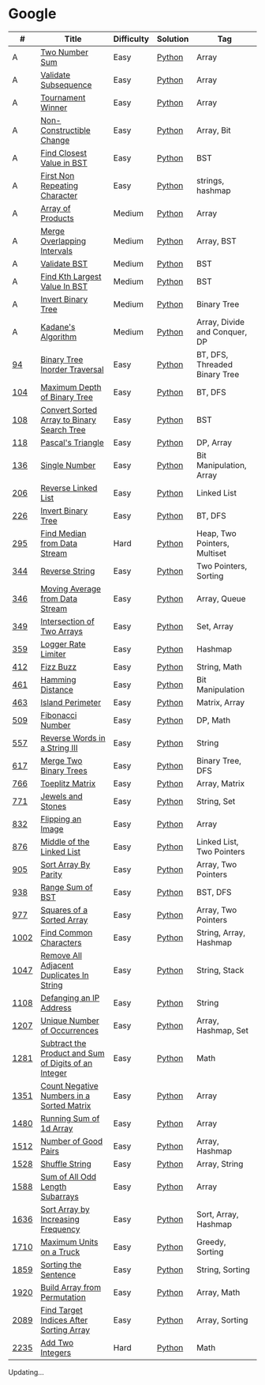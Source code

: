 # Google

| # | Title | Difficulty | Solution | Tag |
|--| ----- | ---------- | -------- | --- |
| A | [Two Number Sum](/AlgoExpert/Arrays/Easy/Two%20Number%20Sum) | Easy | [Python](/AlgoExpert/Arrays/Easy/Two%20Number%20Sum/Two%20Number%20Sum.py) | Array |
| A | [Validate Subsequence](/AlgoExpert/Arrays/Easy/Validate%20Subsequence) | Easy | [Python](/AlgoExpert/Arrays/Easy/Validate%20Subsequence/Validate%20Subsequence.py) | Array |
| A | [Tournament Winner](/AlgoExpert/Arrays/Easy/Tournament%20Winner) | Easy | [Python](/AlgoExpert/Arrays/Easy/Tournament%20Winner/Tournament%20Winner.py) | Array |
| A | [Non-Constructible Change](/AlgoExpert/Arrays/Easy/Non%20Constructible%20Change) | Easy | [Python](/AlgoExpert/Arrays/Easy/Non%20Constructible%20Change/Non%20Constructible%20Change.py) | Array, Bit |
| A | [Find Closest Value in BST](/AlgoExpert/Arrays/Easy/Find%20Closest%20Value%20in%20BST) | Easy | [Python](/AlgoExpert/Arrays/Easy/Find%20Closest%20Value%20in%20BST/Find%20Closest%20Value%20in%20BST.py) | BST |
| A | [First Non Repeating Character](/AlgoExpert/Strings/Easy/First%20Non%20Repeating%20Character) | Easy | [Python](/AlgoExpert/Strings/Easy/First%20Non%20Repeating%20Character/First%20Non%20Repeating%20Character.py) | strings, hashmap |
| A | [Array of Products](/AlgoExpert/Arrays/Medium/Array%20of%20Products) | Medium | [Python](/AlgoExpert/Arrays/Medium/Array%20of%20Products/Array%20of%20Products.py) | Array |
| A | [Merge Overlapping Intervals](/AlgoExpert/Arrays/Medium/Merge%20Overlapping%20Intervals) | Medium | [Python](/AlgoExpert/Arrays/Medium/Merge%20Overlapping%20Intervals/Merge%20Overlapping%20Intervals.py) | Array, BST |
| A | [Validate BST](/AlgoExpert/Binary%20Search%20Trees/Medium/Validate%20BST) | Medium | [Python](/AlgoExpert/Binary%20Search%20Trees/Medium/Validate%20BST/Validate%20BST.py) | BST |
| A | [Find Kth Largest Value In BST](/AlgoExpert/Binary%20Search%20Trees/Medium/Find%20Kth%20Largest%20Value%20In%20BST) | Medium | [Python](/AlgoExpert/Binary%20Search%20Trees/Medium/Find%20Kth%20Largest%20Value%20In%20BST/Find%20Kth%20Largest%20Value%20In%20BST.py) | BST |
| A | [Invert Binary Tree](/AlgoExpert/Binary%20Trees/Medium/Invert%20Binary%20Tree) | Medium | [Python](/AlgoExpert/Binary%20Trees/Medium/Invert%20Binary%20Tree/Invert%20Binary%20Tree.py) | Binary Tree |
| A | [Kadane's Algorithm](/AlgoExpert/Famous%20Algorithms/Medium/Kadane's%20Algorithm) | Medium | [Python](/AlgoExpert/Famous%20Algorithms/Medium/Kadane's%20Algorithm/Kadane's%20Algorithm.py) | Array, Divide and Conquer, DP |
| [94](https://leetcode.com/problems/binary-tree-inorder-traversal/description/) | [Binary Tree Inorder Traversal](/LeetCode/Easy/94.%20Binary%20Tree%20Inorder%20Traversal/) | Easy | [Python](/LeetCode/Easy/94.%20Binary%20Tree%20Inorder%20Traversal/94.%20Binary%20Tree%20Inorder%20Traversal.py) | BT, DFS, Threaded Binary Tree |  |
| [104](https://leetcode.com/problems/maximum-depth-of-binary-tree/description/) | [Maximum Depth of Binary Tree](/LeetCode/Easy/104.%20Maximum%20Depth%20of%20Binary%20Tree/) | Easy | [Python](/LeetCode/Easy/104.%20Maximum%20Depth%20of%20Binary%20Tree/104.%20Maximum%20Depth%20of%20Binary%20Tree.py) | BT, DFS |  |
| [108](https://leetcode.com/problems/convert-sorted-array-to-binary-search-tree/description/) | [Convert Sorted Array to Binary Search Tree](/LeetCode/Easy/108.%20Convert%20Sorted%20Array%20to%20Binary%20Search%20Tree/) | Easy | [Python](/LeetCode/Easy/108.%20Convert%20Sorted%20Array%20to%20Binary%20Search%20Tree/108.%20Convert%20Sorted%20Array%20to%20Binary%20Search%20Tree.py) | BST |  |
| [118](https://leetcode.com/problems/pascals-triangle/description/) | [Pascal's Triangle](/LeetCode/Easy/118.%20Pascal's%20Triangle/) | Easy | [Python](/LeetCode/Easy/118.%20Pascal's%20Triangle/118.%20Pascal's%20Triangle.py) | DP, Array |  |
| [136](https://leetcode.com/problems/single-number/description/) | [Single Number](/LeetCode/Easy/136.%20Single%20Number/) | Easy | [Python](/LeetCode/Easy/136.%20Single%20Number/136.%20Single%20Number.py) | Bit Manipulation, Array |  |
| [206](https://leetcode.com/problems/reverse-linked-list/description/) | [Reverse Linked List](/LeetCode/Easy/206.%20Reverse%20Linked%20List/) | Easy | [Python](/LeetCode/Easy/206.%20Reverse%20Linked%20List/206.%20Reverse%20Linked%20List.py) | Linked List |  |
| [226](https://leetcode.com/problems/invert-binary-tree/description/) | [Invert Binary Tree](/LeetCode/Easy/226.%20Invert%20Binary%20Tree/) | Easy | [Python](/LeetCode/Easy/226.%20Invert%20Binary%20Tree/226.%20Invert%20Binary%20Tree.py) | BT, DFS |  |
| [295](https://leetcode.com/problems/find-median-from-data-stream/description/) | [Find Median from Data Stream](/LeetCode/Hard/295.%20Find%20Median%20from%20Data%20Stream/) | Hard | [Python](/LeetCode/Hard/295.%20Find%20Median%20from%20Data%20Stream/295.%20Find%20Median%20from%20Data%20Stream.py) | Heap, Two Pointers, Multiset |  |
| [344](https://leetcode.com/problems/reverse-string/description/) | [Reverse String](/LeetCode/Easy/344.%20Reverse%20String/) | Easy | [Python](/LeetCode/Easy/344.%20Reverse%20String/344.%20Reverse%20String.py) | Two Pointers, Sorting |  |
| [346](https://leetcode.com/problems/moving-average-from-data-stream/description/) | [Moving Average from Data Stream](/LeetCode/Easy/346.%20Moving%20Average%20from%20Data%20Stream/) | Easy | [Python](/LeetCode/Easy/346.%20Moving%20Average%20from%20Data%20Stream/346.%20Moving%20Average%20from%20Data%20Stream.py) | Array, Queue |  |
| [349](https://leetcode.com/problems/intersection-of-two-arrays/description/) | [Intersection of Two Arrays](/LeetCode/Easy/349.%20Intersection%20of%20Two%20Arrays/) | Easy | [Python](/LeetCode/Easy/349.%20Intersection%20of%20Two%20Arrays/349.%20Intersection%20of%20Two%20Arrays.py) | Set, Array |  |
| [359](https://leetcode.com/problems/logger-rate-limiter/description/) | [Logger Rate Limiter](/LeetCode/Easy/359.%20Logger%20Rate%20Limiter/) | Easy | [Python](/LeetCode/Easy/359.%20Logger%20Rate%20Limiter/359.%20Logger%20Rate%20Limiter.py) | Hashmap |  |
| [412](https://leetcode.com/problems/fizz-buzz/description/) | [Fizz Buzz](/LeetCode/Easy/412.%20Fizz%20Buzz/) | Easy | [Python](/LeetCode/Easy/412.%20Fizz%20Buzz/412.%20Fizz%20Buzz.py) | String, Math |  |
| [461](https://leetcode.com/problems/hamming-distance/description/) | [Hamming Distance](/LeetCode/Easy/461.%20Hamming%20Distance/) | Easy | [Python](/LeetCode/Easy/461.%20Hamming%20Distance/461.%20Hamming%20Distance.py) | Bit Manipulation |  |
| [463](https://leetcode.com/problems/island-perimeter/description/) | [Island Perimeter](/LeetCode/Easy/463.%20Island%20Perimeter/) | Easy | [Python](/LeetCode/Easy/463.%20Island%20Perimeter/463.%20Island%20Perimeter.py) | Matrix, Array |  |
| [509](https://leetcode.com/problems/fibonacci-number/description/) | [Fibonacci Number](/LeetCode/Easy/509.%20Fibonacci%20Number/) | Easy | [Python](/LeetCode/Easy/509.%20Fibonacci%20Number/509.%20Fibonacci%20Number.py) | DP, Math |  |
| [557](https://leetcode.com/problems/reverse-words-in-a-string-iii/description/) | [Reverse Words in a String III](/LeetCode/Easy/557.%20Reverse%20Words%20in%20a%20String%20III/) | Easy | [Python](/LeetCode/Easy/557.%20Reverse%20Words%20in%20a%20String%20III/557.%20Reverse%20Words%20in%20a%20String%20III.py) | String |  |
| [617](https://leetcode.com/problems/merge-two-binary-trees/description/) | [Merge Two Binary Trees](/LeetCode/Easy/617.%20Merge%20Two%20Binary%20Trees/) | Easy | [Python](/LeetCode/Easy/617.%20Merge%20Two%20Binary%20Trees/617.%20Merge%20Two%20Binary%20Trees.py) | Binary Tree, DFS |  |
| [766](https://leetcode.com/problems/toeplitz-matrix/description/) | [Toeplitz Matrix](/LeetCode/Easy/766.%20Toeplitz%20Matrix/) | Easy | [Python](/LeetCode/Easy/766.%20Toeplitz%20Matrix/766.%20Toeplitz%20Matrix.py) | Array, Matrix |  |
| [771](https://leetcode.com/problems/jewels-and-stones/description/)       | [Jewels and Stones](/LeetCode/Easy/771.%20Jewels%20and%20Stones/)                              | Easy | [Python](/LeetCode/Easy/771.%20Jewels%20and%20Stones/771.%20Jewels%20and%20Stones.py) | String, Set         |  |
| [832](https://leetcode.com/problems/flipping-an-image/description/) | [Flipping an Image](/LeetCode/Easy/832.%20Flipping%20an%20Image/) | Easy | [Python](/LeetCode/Easy/832.%20Flipping%20an%20Image/832.%20Flipping%20an%20Image.py) | Array |  |
| [876](https://leetcode.com/problems/middle-of-the-linked-list/description/) | [Middle of the Linked List](/LeetCode/Easy/876.%20Middle%20of%20the%20Linked%20List/) | Easy | [Python](/LeetCode/Easy/876.%20Middle%20of%20the%20Linked%20List/876.%20Middle%20of%20the%20Linked%20List.py) | Linked List, Two Pointers |  |
| [905](https://leetcode.com/problems/sort-array-by-parity/description/) | [Sort Array By Parity](/LeetCode/Easy/905.%20Sort%20Array%20By%20Parity/) | Easy | [Python](/LeetCode/Easy/905.%20Sort%20Array%20By%20Parity/905.%20Sort%20Array%20By%20Parity.py) | Array, Two Pointers |  |
| [938](https://leetcode.com/problems/range-sum-of-bst/) | [Range Sum of BST](/LeetCode/Easy/938.%20Range%20Sum%20of%20BST/) | Easy | [Python](/LeetCode/Easy/938.%20Range%20Sum%20of%20BST/938.%20Range%20Sum%20of%20BST.py) | BST, DFS |  |
| [977](https://leetcode.com/problems/squares-of-a-sorted-array/description/) | [Squares of a Sorted Array](/LeetCode/Easy/977.%20Squares%20of%20a%20Sorted%20Array/) | Easy | [Python](/LeetCode/Easy/977.%20Squares%20of%20a%20Sorted%20Array/977.%20Squares%20of%20a%20Sorted%20Array.py) | Array, Two Pointers |  |
| [1002](https://leetcode.com/problems/find-common-characters/description/) | [Find Common Characters](/LeetCode/Easy/1002.%20Find%20Common%20Characters/) | Easy | [Python](/LeetCode/Easy/1002.%20Find%20Common%20Characters/1002.%20Find%20Common%20Characters.py) | String, Array, Hashmap |  |
| [1047](https://leetcode.com/problems/remove-all-adjacent-duplicates-in-string/description/) | [Remove All Adjacent Duplicates In String](/LeetCode/Easy/1047.%20Remove%20All%20Adjacent%20Duplicates%20In%20String/) | Easy | [Python](/LeetCode/Easy/1047.%20Remove%20All%20Adjacent%20Duplicates%20In%20String/1047.%20Remove%20All%20Adjacent%20Duplicates%20In%20String.py) | String, Stack |  |
| [1108](https://leetcode.com/problems/defanging-an-ip-address/description/)      | [Defanging an IP Address](/LeetCode/Easy/1108.%20Defanging%20an%20IP%20Address/)             | Easy | [Python](/LeetCode/Easy/1108.%20Defanging%20an%20IP%20Address/1108.%20Defanging%20an%20IP%20Address.py) | String      |  |
| [1207](https://leetcode.com/problems/unique-number-of-occurrences/description/) | [Unique Number of Occurrences](/LeetCode/Easy/1207.%20Unique%20Number%20of%20Occurrences/) | Easy | [Python](/LeetCode/Easy/1207.%20Unique%20Number%20of%20Occurrences/1207.%20Unique%20Number%20of%20Occurrences.py) | Array, Hashmap, Set |  |
| [1281](https://leetcode.com/problems/subtract-the-product-and-sum-of-digits-of-an-integer/description/) | [Subtract the Product and Sum of Digits of an Integer](/LeetCode/Easy/1281.%20Subtract%20the%20Product%20and%20Sum%20of%20Digits%20of%20an%20Integer/) | Easy | [Python](/LeetCode/Easy/1281.%20Subtract%20the%20Product%20and%20Sum%20of%20Digits%20of%20an%20Integer/1281.%20Subtract%20the%20Product%20and%20Sum%20of%20Digits%20of%20an%20Integer.py) | Math             |  |
| [1351](https://leetcode.com/problems/count-negative-numbers-in-a-sorted-matrix/description/) | [Count Negative Numbers in a Sorted Matrix](/LeetCode/Easy/1351.%20Count%20Negative%20Numbers%20in%20a%20Sorted%20Matrix/) | Easy | [Python](/LeetCode/Easy/1351.%20Count%20Negative%20Numbers%20in%20a%20Sorted%20Matrix/1351.%20Count%20Negative%20Numbers%20in%20a%20Sorted%20Matrix.py) | Array |  |
| [1480](https://leetcode.com/problems/running-sum-of-1d-array/description/) | [Running Sum of 1d Array](/LeetCode/Easy/1480.%20Running%20Sum%20of%201d%20Array/) | Easy | [Python](/LeetCode/Easy/1480.%20Running%20Sum%20of%201d%20Array/1480.%20Running%20Sum%20of%201d%20Array.py) | Array |  |
| [1512](https://leetcode.com/problems/number-of-good-pairs/description/)         | [Number of Good Pairs](/LeetCode/Easy/1512.%20Number%20of%20Good%20Pairs/)                       | Easy | [Python](/LeetCode/Easy/1512.%20Number%20of%20Good%20Pairs/1512.%20Number%20of%20Good%20Pairs.py) | Array, Hashmap |  |
| [1528](https://leetcode.com/problems/shuffle-string/) | [Shuffle String](/LeetCode/Easy/1528.%20Shuffle%20String/) | Easy | [Python](/LeetCode/Easy/1528.%20Shuffle%20String/1528.%20Shuffle%20String.py) | Array, String |  |
| [1588](https://leetcode.com/problems/sum-of-all-odd-length-subarrays/description/) | [Sum of All Odd Length Subarrays](/LeetCode/Easy/1588.%20Sum%20of%20All%20Odd%20Length%20Subarrays/) | Easy | [Python](/LeetCode/Easy/1588.%20Sum%20of%20All%20Odd%20Length%20Subarrays/1588.%20Sum%20of%20All%20Odd%20Length%20Subarrays.py) | Array |  |
| [1636](https://leetcode.com/problems/sort-array-by-increasing-frequency/description/) | [Sort Array by Increasing Frequency](/LeetCode/Easy/1636.%20Sort%20Array%20by%20Increasing%20Frequency/) | Easy | [Python](/LeetCode/Easy/1636.%20Sort%20Array%20by%20Increasing%20Frequency/1636.%20Sort%20Array%20by%20Increasing%20Frequency.py) | Sort, Array, Hashmap |  |
| [1710](https://leetcode.com/problems/maximum-units-on-a-truck/description/) | [Maximum Units on a Truck](/LeetCode/Easy/1710.%20Maximum%20Units%20on%20a%20Truck/) | Easy | [Python](/LeetCode/Easy/1710.%20Maximum%20Units%20on%20a%20Truck/1710.%20Maximum%20Units%20on%20a%20Truck.py) | Greedy, Sorting |  |
| [1859](https://leetcode.com/problems/sorting-the-sentence/description/) | [Sorting the Sentence](/LeetCode/Easy/1859.%20Sorting%20the%20Sentence/) | Easy | [Python](/LeetCode/Easy/1859.%20Sorting%20the%20Sentence/1859.%20Sorting%20the%20Sentence.py) | String, Sorting |  |
| [1920](https://leetcode.com/problems/build-array-from-permutation/description/) | [Build Array from Permutation](/LeetCode/Easy/1920.%20Build%20Array%20from%20Permutation/) | Easy | [Python](/LeetCode/Easy/1920.%20Build%20Array%20from%20Permutation/1920.%20Build%20Array%20from%20Permutation.py) | Array, Math |  |
| [2089](https://leetcode.com/problems/find-target-indices-after-sorting-array/description/) | [Find Target Indices After Sorting Array](/LeetCode/Easy/2089.%20Find%20Target%20Indices%20After%20Sorting%20Array/) | Easy | [Python](/LeetCode/Easy/2089.%20Find%20Target%20Indices%20After%20Sorting%20Array/2089.%20Find%20Target%20Indices%20After%20Sorting%20Array.py) | Array, Sorting |  |
| [2235](https://leetcode.com/problems/add-two-integers/description/) | [Add Two Integers](/LeetCode/Easy/2235.%20Add%20Two%20Integers/) | Hard | [Python](/LeetCode/Easy/2235.%20Add%20Two%20Integers/2235.%20Add%20Two%20Integers.py) | Math |  |



Updating...
